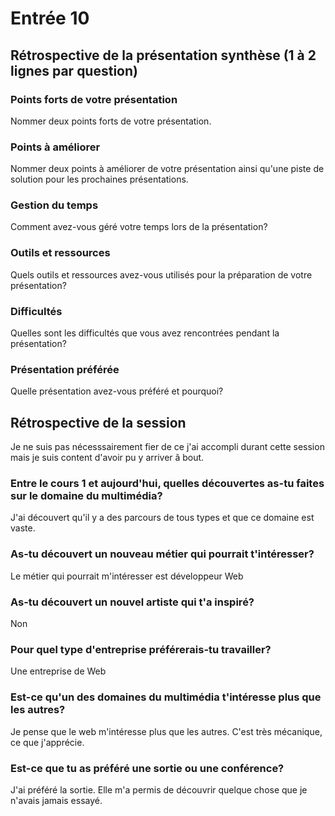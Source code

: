 # Entrée 10
## Rétrospective de la présentation synthèse (1 à 2 lignes par question)

### Points forts de votre présentation 
Nommer deux points forts de votre présentation.

### Points à améliorer
Nommer deux points à améliorer de votre présentation ainsi qu'une piste de solution pour les prochaines présentations. 

### Gestion du temps
Comment avez-vous géré votre temps lors de la présentation?

### Outils et ressources
Quels outils et ressources avez-vous utilisés pour la préparation de votre présentation?

### Difficultés
Quelles sont les difficultés que vous avez rencontrées pendant la présentation?

### Présentation préférée
Quelle présentation avez-vous préféré et pourquoi?

## Rétrospective de la session
Je ne suis pas nécesssairement fier de ce j'ai accompli durant cette session mais je suis content d'avoir pu y arriver â bout.

### Entre le cours 1 et aujourd'hui, quelles découvertes as-tu faites sur le domaine du multimédia? 
J'ai découvert qu'il y a des parcours de tous types et que ce domaine est vaste.

### As-tu découvert un nouveau métier qui pourrait t'intéresser? 
Le métier qui pourrait m'intéresser est développeur Web

### As-tu découvert un nouvel artiste qui t'a inspiré? 
Non

### Pour quel type d'entreprise préférerais-tu travailler? 
Une entreprise de Web

### Est-ce qu'un des domaines du multimédia t'intéresse plus que les autres? 
Je pense que le web m'intéresse plus que les autres. C'est très mécanique, ce que j'apprécie.

### Est-ce que tu as préféré une sortie ou une conférence?
J'ai préféré la sortie. Elle m'a permis de découvrir quelque chose que je n'avais jamais essayé.
